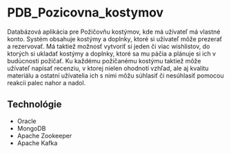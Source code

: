 # PDB_Pozicovna_kostymov
Databázová aplikácia pre Požičovňu kostýmov, kde má užívateľ má vlastné konto. Systém obsahuje kostýmy a doplnky, ktoré si uživateľ môže prezerať a rezervovať. Má taktiež možnosť vytvoriť si jeden či viac wishlistov, do ktorých si ukladať kostýmy a doplnky, ktoré sa mu páčia a plánuje si ich v budúcnosti požičať. Ku každému požičanému kostýmu taktiež môže užívateľ napísať recenziu, v ktorej nielen ohodnotí vzhľad, ale aj kvalitu materiálu a ostatní užívatelia ich s nimi môžu súhlasiť či nesúhlasiť pomocou reakcii palec nahor a nadol.

## Technológie
- Oracle
- MongoDB
- Apache Zookeeper
- Apache Kafka
